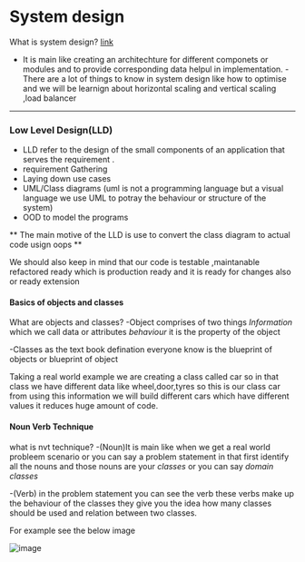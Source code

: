 # System design

What is system design? [link](https://www.youtube.com/watchv=SqcXvc3ZmRU 'sd')
- It is main like creating an architechture for different componets     or modules and to provide corresponding data helpul in implementation.
-There  are a lot of things to know in system design like how to optimise and we will be learnign about horizontal scaling and vertical scaling ,load balancer 

***
### Low Level Design(LLD)

- LLD refer to the design of the small components of an application that serves the requirement .
- requirement Gathering
- Laying down use cases
- UML/Class diagrams (uml is not a programming language but a visual language we use UML to potray the behaviour or structure of the system)
- OOD to model the programs

** The main motive of the LLD is use to convert the class diagram to actual code usign oops **
 
 We should also keep in mind that our code is  testable ,maintanable refactored ready which is production ready and it is ready for changes also or ready extension

#### Basics of objects and classes

What are objects and classes?
-Object  comprises of two things *Information* which we call data or attributes *behaviour* it is the property of the object

-Classes as the text book defination everyone know is the blueprint of objects or blueprint of object

Taking a real world example we are creating a class called car so in that class we have different data like wheel,door,tyres so this is our class car from using this information we will build different cars which have different values it reduces huge amount of code.

#### Noun Verb Technique

what is nvt technique?
-(Noun)It is main like when we get a real world probleem scenario or you can say a problem statement in that first identify all the nouns and those nouns are your *classes* or you can say *domain classes*

-(Verb) in the problem statement you can see the verb these verbs make up the behaviour of the classes they give you the idea how many classes should be used and relation between two classes.

For example see the below image

![image](https://github.com/adam-p/markdown-here/assets/111244831/2a32a6ee-b1ec-4496-af82-f6f53e9826b6)